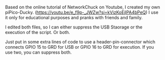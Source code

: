 Based on the online tutorial of NetworkChuck on Youtube, I created my own piPico-Ducky. (https://youtu.be/e_f9p-_JWZw?si=kVizKoEjIPA4bPeQ)
I use it only for educational purposes and pranks with friends and family.

I edited both files, so I can either suppress the USB Staorage or the execution of the script. Or both.

Just put in some extra lines of code to use a header-pin-connector which connects GPIO 15 to GRD for USB or GPIO 16 to GRD for execution.
If you use two, you can suppress both.
